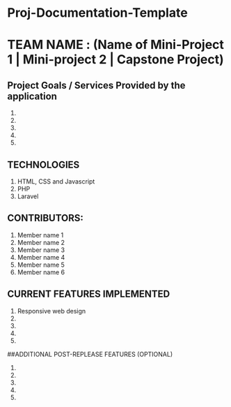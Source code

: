 # Proj-Documentation-Template
# TEAM NAME : (Name of Mini-Project 1 | Mini-project 2 | Capstone Project)

## Project Goals / Services Provided by the application

1.
2.
3.
4.
5.

## TECHNOLOGIES

1. HTML, CSS and Javascript
2. PHP
3. Laravel

## CONTRIBUTORS:

1. Member name 1
2. Member name 2
3. Member name 3
4. Member name 4
5. Member name 5
6. Member name 6

## CURRENT FEATURES IMPLEMENTED

1. Responsive web design
2.
3.
4.
5.

##ADDITIONAL POST-REPLEASE FEATURES (OPTIONAL)

1.
2.
3.
4.
5.

